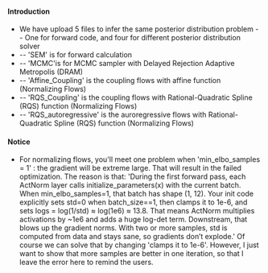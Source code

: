 #### Introduction
* We have upload 5 files to infer the same posterior distribution problem -- One for forward code, and four for different posterior distribution solver
* -- 'SEM' is for forward calculation 
* -- 'MCMC'is for MCMC sampler with  Delayed Rejection Adaptive Metropolis (DRAM)  
* -- 'Affine_Coupling' is the coupling flows with affine function (Normalizing Flows)
* -- 'RQS_Coupling' is the coupling flows with Rational-Quadratic Spline (RQS) function (Normalizing Flows)
* -- 'RQS_autoregressive' is the auroregressive flows with Rational-Quadratic Spline (RQS) function (Normalizing Flows)

#### Notice
* For normalizing flows, you'll meet one problem when 'min_elbo_samples = 1' : the gradient will be extreme large. That will result in the failed optimization.
The reason is that:
'During the first forward pass, each ActNorm layer calls initialize_parameters(x) with the current batch. When min_elbo_samples=1, that batch has shape (1, 12).
Your init code explicitly sets std=0 when batch_size==1, then clamps it to 1e-6, and sets logs = log(1/std) ≈ log(1e6) ≈ 13.8. That means ActNorm multiplies activations by ~1e6 and adds a huge log-det term.
Downstream, that blows up the gradient norms. With two or more samples, std is computed from data and stays sane, so gradients don’t explode.'
Of course we can solve that by changing 'clamps it to 1e-6'. However, I just want to show that more samples are better in one iteration, so that I leave the error here to remind the users.
     
